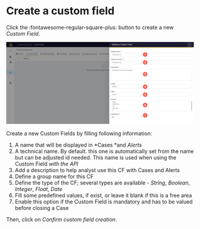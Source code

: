 # Create a custom field

Click the :fontawesome-regular-square-plus: button to create a new *Custom Field*.

![](../images/administration-guides/custom-fields-1.png)

Create a new Custom Fields by filling following information: 

1. A name that will be displayed in *Cases *and *Alerts*
2. A technical name. By default. this one is automatically set from the name but can be adjusted id needed. This name is used when using the Custom Field *with the API*
3. Add a description to help analyst use this CF with Cases and Alerts
4. Define a group name for this CF
5. Define the type of the CF; several types are available - *String*, *Boolean*, *Integer*, *Float*, *Date*
6. Fill some predefined values, if exist, or leave it blank if this is a free area
7. Enable this option if the Custom Field is mandatory and has to be valued before closing a Case

Then, click on *Confirm custom field creation*.